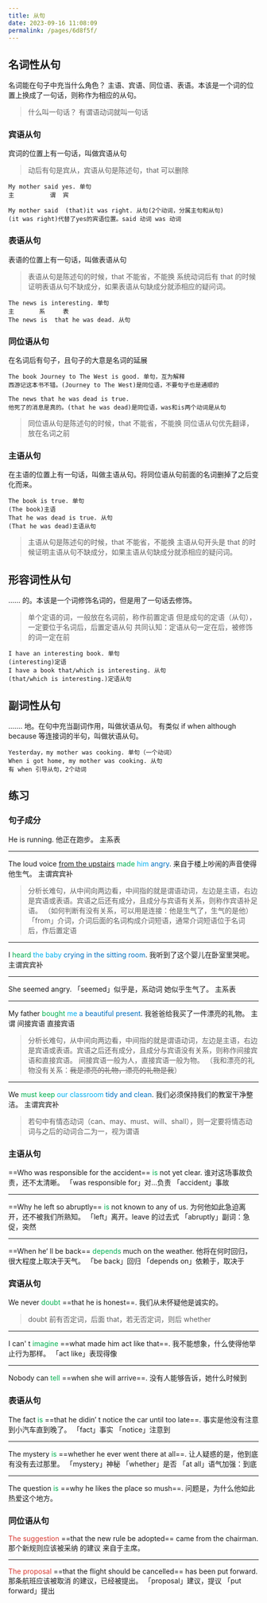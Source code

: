 ```yaml
---
title: 从句
date: 2023-09-16 11:08:09
permalink: /pages/6d8f5f/
---
```

## 名词性从句
名词能在句子中充当什么角色？
主语、宾语、同位语、表语。本该是一个词的位置上换成了一句话，则称作为相应的从句。

> 什么叫一句话？
> 有谓语动词就叫一句话


### 宾语从句
宾词的位置上有一句话，叫做宾语从句
> 动后有句是宾从，宾语从句是陈述句，that 可以删除

```
My mother said yes. 单句
主          谓  宾

My mother said  (that)it was right. 从句(2个动词，分属主句和从句)
(it was right)代替了yes的宾语位置。said 动词 was 动词
```

### 表语从句
表语的位置上有一句话，叫做表语从句
> 表语从句是陈述句的时候，that 不能省，不能换
> 系统动词后有 that 的时候证明表语从句不缺成分，如果表语从句缺成分就添相应的疑问词。
```
The news is interesting. 单句
主       系     表
The news is  that he was dead. 从句
```

### 同位语从句
在名词后有句子，且句子的大意是名词的延展
```
The book Journey to The West is good. 单句，互为解释
西游记这本书不错。(Journey to The West)是同位语，不要句子也是通顺的

The news that he was dead is true.
他死了的消息是真的。(that he was dead)是同位语，was和is两个动词是从句
```
>同位语从句是陈述句的时候，that 不能省，不能换
>同位语从句优先翻译，放在名词之前


### 主语从句
在主语的位置上有一句话，叫做主语从句。将同位语从句前面的名词删掉了之后变化而来。
```
The book is true. 单句
(The book)主语
That he was dead is true. 从句
(That he was dead)主语从句
```
>主语从句是陈述句的时候，that 不能省，不能换
>主语从句开头是 that 的时候证明主语从句不缺成分，如果主语从句缺成分就添相应的疑问词。



## 形容词性从句
...... 的。本该是一个词修饰名词的，但是用了一句话去修饰。
> 单个定语的词，一般放在名词前，称作前置定语
> 但是成句的定语（从句），一定要位于名词后，后置定语从句
> 共同认知：定语从句一定在后，被修饰的词一定在前
```
I have an interesting book. 单句
(interesting)定语
I have a book that/which is interesting. 从句
(that/which is interesting.)定语从句
```


## 副词性从句
....... 地。在句中充当副词作用，叫做状语从句。
有类似 if when although because 等连接词的半句，叫做状语从句。
```
Yesterday，my mother was cooking. 单句（一个动词）
When i got home, my mother was cooking. 从句
有 when 引导从句，2个动词
```

## 练习

### 句子成分

He is running.
他正在跑步。 
主系表

---
The loud voice <u>from the upstairs</u> <font color="#00b050">made</font> <font color="#00b0f0">him</font> <font color="#0070c0">angry</font>.
来自于楼上吵闹的声音使得他生气。
主谓宾宾补
> 分析长难句，从中间向两边看，中间指的就是谓语动词，左边是主语，右边是宾语或表语。宾语之后还有成分，且成分与宾语有关系，则称作宾语补足语。
> （如何判断有没有关系，可以用是连接：他是生气了，生气的是他）
「from」介词，介词后面的名词构成介词短语，通常介词短语位于名词后，作后置定语

---
I <font color="#00b050">heard</font> <font color="#00b0f0">the baby</font> <font color="#0070c0"><font color="#0070c0">crying in the sitting room</font></font>.
我听到了这个婴儿在卧室里哭呢。
主谓宾宾补

---
She seemed angry.
「seemed」似乎是，系动词
她似乎生气了。
主系表

---
My father <font color="#00b050">bought</font> <font color="#00b0f0">me</font> <font color="#0070c0">a beautiful present</font>.
我爸爸给我买了一件漂亮的礼物。
主 谓 间接宾语 直接宾语
> 分析长难句，从中间向两边看，中间指的就是谓语动词，左边是主语，右边是宾语或表语。宾语之后还有成分，且成分与宾语没有关系，则称作间接宾语和直接宾语。
> 间接宾语一般为人，直接宾语一般为物。
> （我和漂亮的礼物没有关系：~~我是漂亮的礼物，漂亮的礼物是我~~）

---
We <font color="#00b050">must keep</font> <font color="#00b0f0">our classroom</font> <font color="#0070c0">tidy and clean</font>.
我们必须保持我们的教室干净整洁。
主谓宾宾补
> 若句中有情态动词（can、may、must、will、shall），则一定要将情态动词与之后的动词合二为一，视为谓语


### 主语从句

==Who was responsible for the accident== <font color="#00b050">is</font> not yet clear.
谁对这场事故负责，还不太清晰。
「was responsible for」对...负责
「accident」事故

---
==Why he left so abruptly== <font color="#00b050">is</font> not known to any of us.
为何他如此急迫离开，还不被我们所熟知。
「left」离开。leave 的过去式
「abruptly」副词：急促，突然

---
==When he‘ ll be back== <font color="#00b050">depends</font> much on the weather.
他将在何时回归，很大程度上取决于天气。
「be back」回归
「depends on」依赖于，取决于


### 宾语从句

We never <font color="#00b050">doubt</font> ==that he is honest==.
我们从未怀疑他是诚实的。
> doubt 前有否定词，后面 that，若无否定词，则后 whether

---
I can' t <font color="#00b050">imagine</font> ==what made him act like that==.
我不能想象，什么使得他举止行为那样。
「act like」表现得像

---
Nobody can <font color="#00b050">tell</font> ==when she will arrive==.
没有人能够告诉，她什么时候到


### 表语从句

The fact <font color="#00b050">is</font> ==that he didin’ t notice the car until too late==.
事实是他没有注意到小汽车直到晚了。
「fact」事实
「notice」注意到

---
The mystery <font color="#00b050">is</font> ==whether he ever went there at all==.
让人疑惑的是，他到底有没有去过那里。
「mystery」神秘
「whether」是否
「at all」语气加强：到底

---
The question <font color="#00b050">is</font> ==why he likes the place so mush==.
问题是，为什么他如此热爱这个地方。


### 同位语从句

<font color="#d83931">The suggestion</font> ==that the new rule be adopted== came from the chairman.
那个新规则应该被采纳 的建议 来自于主席。

---
<font color="#d83931">The proposal</font> ==that the flight should be cancelled== has been put forward.
那条航班应该被取消 的建议，已经被提出。
「proposal」建议，提议
「put forward」提出



















